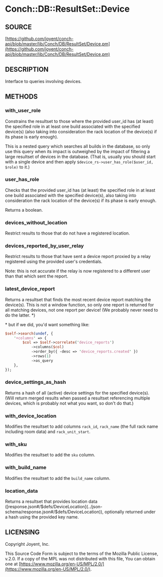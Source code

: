 # Conch::DB::ResultSet::Device

## SOURCE

[https://github.com/joyent/conch-api/blob/master/lib/Conch/DB/ResultSet/Device.pm](https://github.com/joyent/conch-api/blob/master/lib/Conch/DB/ResultSet/Device.pm)

## DESCRIPTION

Interface to queries involving devices.

## METHODS

### with\_user\_role

Constrains the resultset to those where the provided user\_id has (at least) the specified role
in at least one build associated with the specified device(s) (also taking into
consideration the rack location of the device(s) if its phase is early enough).

This is a nested query which searches all builds in the database, so only use
this query when its impact is outweighed by the impact of filtering a large resultset of
devices in the database. (That is, usually you should start with a single device and then
apply `$device_rs->user_has_role($user_id, $role)` to it.)

### user\_has\_role

Checks that the provided user\_id has (at least) the specified role in at least one
build associated with the specified device(s), also taking into consideration the rack location of
the device(s) if its phase is early enough.

Returns a boolean.

### devices\_without\_location

Restrict results to those that do not have a registered location.

### devices\_reported\_by\_user\_relay

Restrict results to those that have sent a device report proxied by a relay
registered using the provided user's credentials.

Note: this is not accurate if the relay is now registered to a different user than that which
sent the report.

### latest\_device\_report

Returns a resultset that finds the most recent device report matching the device(s). This is
not a window function, so only one report is returned for all matching devices, not one report
per device! (We probably never need to do the latter. \*)

\* but if we did, you'd want something like:

```perl
$self->search(undef, {
    '+columns' => {
        $col => $self->correlate('device_reports')
            ->columns($col)
            ->order_by({ -desc => 'device_reports.created' })
            ->rows(1)
            ->as_query
    },
});
```

### device\_settings\_as\_hash

Returns a hash of all (active) device settings for the specified device(s). (Will return
merged results when passed a resultset referencing multiple devices, which is probably not what
you want, so don't do that.)

### with\_device\_location

Modifies the resultset to add columns `rack_id`, `rack_name` (the full rack name including
room data) and `rack_unit_start`.

### with\_sku

Modifies the resultset to add the `sku` column.

### with\_build\_name

Modifies the resultset to add the `build_name` column.

### location\_data

Returns a resultset that provides location data ([response.json#/$defs/DeviceLocation](../json-schema/response.json#/$defs/DeviceLocation)),
optionally returned under a hash using the provided key name.

## LICENSING

Copyright Joyent, Inc.

This Source Code Form is subject to the terms of the Mozilla Public License,
v.2.0. If a copy of the MPL was not distributed with this file, You can obtain
one at [https://www.mozilla.org/en-US/MPL/2.0/](https://www.mozilla.org/en-US/MPL/2.0/).
